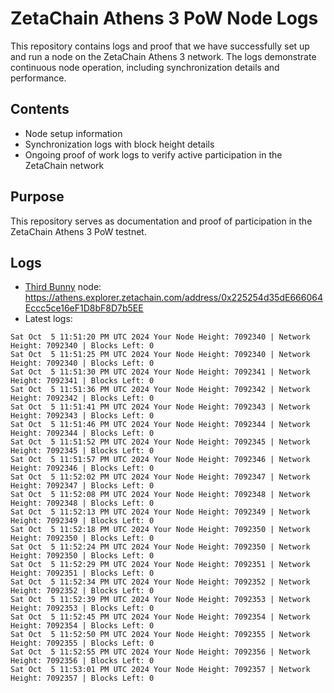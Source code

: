 # ZetaChain Athens 3 PoW Node Logs
This repository contains logs and proof that we have successfully set up and run a node on the ZetaChain Athens 3 network. The logs demonstrate continuous node operation, including synchronization details and performance.

## Contents
- Node setup information
- Synchronization logs with block height details
- Ongoing proof of work logs to verify active participation in the ZetaChain network

## Purpose
This repository serves as documentation and proof of participation in the ZetaChain Athens 3 PoW testnet.

## Logs

- [Third Bunny](https://thirdbunny.xyz/) node: https://athens.explorer.zetachain.com/address/0x225254d35dE666064Eccc5ce16eF1D8bF8D7b5EE
- Latest logs:
```
Sat Oct  5 11:51:20 PM UTC 2024 Your Node Height: 7092340 | Network Height: 7092340 | Blocks Left: 0
Sat Oct  5 11:51:25 PM UTC 2024 Your Node Height: 7092340 | Network Height: 7092340 | Blocks Left: 0
Sat Oct  5 11:51:30 PM UTC 2024 Your Node Height: 7092341 | Network Height: 7092341 | Blocks Left: 0
Sat Oct  5 11:51:36 PM UTC 2024 Your Node Height: 7092342 | Network Height: 7092342 | Blocks Left: 0
Sat Oct  5 11:51:41 PM UTC 2024 Your Node Height: 7092343 | Network Height: 7092343 | Blocks Left: 0
Sat Oct  5 11:51:46 PM UTC 2024 Your Node Height: 7092344 | Network Height: 7092344 | Blocks Left: 0
Sat Oct  5 11:51:52 PM UTC 2024 Your Node Height: 7092345 | Network Height: 7092345 | Blocks Left: 0
Sat Oct  5 11:51:57 PM UTC 2024 Your Node Height: 7092346 | Network Height: 7092346 | Blocks Left: 0
Sat Oct  5 11:52:02 PM UTC 2024 Your Node Height: 7092347 | Network Height: 7092347 | Blocks Left: 0
Sat Oct  5 11:52:08 PM UTC 2024 Your Node Height: 7092348 | Network Height: 7092348 | Blocks Left: 0
Sat Oct  5 11:52:13 PM UTC 2024 Your Node Height: 7092349 | Network Height: 7092349 | Blocks Left: 0
Sat Oct  5 11:52:18 PM UTC 2024 Your Node Height: 7092350 | Network Height: 7092350 | Blocks Left: 0
Sat Oct  5 11:52:24 PM UTC 2024 Your Node Height: 7092350 | Network Height: 7092350 | Blocks Left: 0
Sat Oct  5 11:52:29 PM UTC 2024 Your Node Height: 7092351 | Network Height: 7092351 | Blocks Left: 0
Sat Oct  5 11:52:34 PM UTC 2024 Your Node Height: 7092352 | Network Height: 7092352 | Blocks Left: 0
Sat Oct  5 11:52:39 PM UTC 2024 Your Node Height: 7092353 | Network Height: 7092353 | Blocks Left: 0
Sat Oct  5 11:52:45 PM UTC 2024 Your Node Height: 7092354 | Network Height: 7092354 | Blocks Left: 0
Sat Oct  5 11:52:50 PM UTC 2024 Your Node Height: 7092355 | Network Height: 7092355 | Blocks Left: 0
Sat Oct  5 11:52:55 PM UTC 2024 Your Node Height: 7092356 | Network Height: 7092356 | Blocks Left: 0
Sat Oct  5 11:53:01 PM UTC 2024 Your Node Height: 7092357 | Network Height: 7092357 | Blocks Left: 0
```
